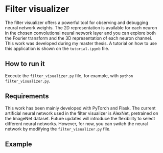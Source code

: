 # Filter visualizer

The filter visualizer offers a powerful tool for observing and debugging neural network weights. The 2D representation is available for each neuron in the chosen convolutional neural network layer and you can explore both the Fourier transform and the 3D representation of each neuron channel. This work was developed during my master thesis. A tutorial on how to use this application is shown on the `tutorial.ipynb` file. 

## How to run it
Execute the `filter_visualizer.py` file, for example, with `python filter_visualizer.py`.

## Requirements
This work has been mainly developed with PyTorch and Flask. The current artificial neural network used in the filter visualizer is AlexNet, pretrained on the ImageNet dataset. Future updates will introduce the flexibility to select different neural networks. However, for now, you can switch the neural network by modifying the `filter_visualizer.py` file.

## Example
